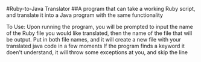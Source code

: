 #Ruby-to-Java Translator
##A program that can take a working Ruby script, and translate it into a Java program with the same functionality

To Use:
Upon running the program, you will be prompted to input the name of the Ruby file you would like translated, then the name of the file
that will be output.
Put in both file names, and it will create a new file with your translated java code in a few moments
If the program finds a keyword it doen't understand, it will throw some exceptions at you, and skip the line

